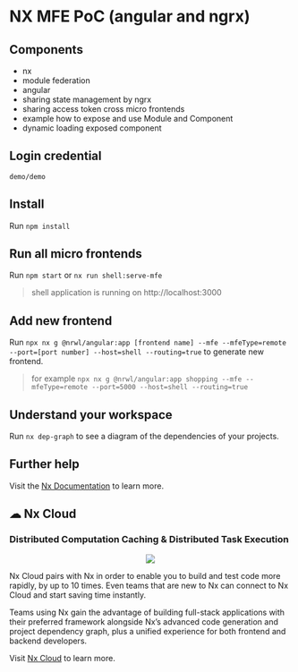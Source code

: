 # NX MFE PoC (angular and ngrx)

## Components
- nx
- module federation
- angular
- sharing state management by ngrx
- sharing access token cross micro frontends
- example how to expose and use Module and Component
- dynamic loading exposed component

## Login credential
```
demo/demo
```

## Install
Run `npm install`

## Run all micro frontends

Run `npm start` or `nx run shell:serve-mfe`

> shell application is running on http://localhost:3000

## Add new frontend

Run `npx nx g @nrwl/angular:app [frontend name] --mfe --mfeType=remote --port=[port number] --host=shell --routing=true` to generate new frontend.

> for example `npx nx g @nrwl/angular:app shopping --mfe --mfeType=remote --port=5000 --host=shell --routing=true`

## Understand your workspace

Run `nx dep-graph` to see a diagram of the dependencies of your projects.

## Further help

Visit the [Nx Documentation](https://nx.dev) to learn more.

## ☁ Nx Cloud

### Distributed Computation Caching & Distributed Task Execution

<p style="text-align: center;"><img src="https://raw.githubusercontent.com/nrwl/nx/master/images/nx-cloud-card.png"></p>

Nx Cloud pairs with Nx in order to enable you to build and test code more rapidly, by up to 10 times. Even teams that are new to Nx can connect to Nx Cloud and start saving time instantly.

Teams using Nx gain the advantage of building full-stack applications with their preferred framework alongside Nx’s advanced code generation and project dependency graph, plus a unified experience for both frontend and backend developers.

Visit [Nx Cloud](https://nx.app/) to learn more.
